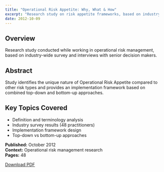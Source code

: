 ```yaml
---
title: "Operational Risk Appetite: Why, What & How"
excerpt: "Research study on risk appetite frameworks, based on industry survey and interviews"
date: 2012-10-09
---
```


## Overview
Research study conducted while working in operational risk management, based on industry-wide survey and interviews with senior decision makers.

## Abstract
Study identifies the unique nature of Operational Risk Appetite compared to other risk types and provides an implementation framework based on combined top-down and bottom-up approaches.

## Key Topics Covered
- Definition and terminology analysis
- Industry survey results (48 practitioners)
- Implementation framework design
- Top-down vs bottom-up approaches

**Published:** October 2012  
**Context:** Operational risk management research  
**Pages:** 48

[Download PDF](/assets/papers/Operational_Risk_Appetite_WhyWhatHow_091012.pdf)